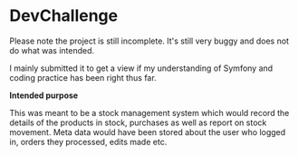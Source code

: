 DevChallenge
============


Please note the project is still incomplete.
It's still very buggy and does not do what was
intended.

I mainly submitted it to get a view if my understanding
of Symfony and coding practice has been right thus far.
  
  
**Intended purpose**

This was meant to be a stock management system which would
record the details of the products in stock, purchases as well
as report on stock movement.
Meta data would have been stored about the user who logged in, 
orders they processed, edits made etc.
